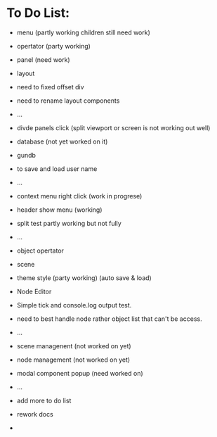 # To Do List:
 * menu (partly working children still need work)
 * opertator (party working)
 * panel (need work)
 * layout 
  * need to fixed offset div
  * need to rename layout components
  * ...
 * divde panels click (split viewport or screen is not working out well)
 * database (not yet worked on it)
  * gundb
  * to save and load user name
  * ...
 * context menu right click (work in progrese)
  * header show menu (working)
  * split test partly working but not fully
  * ...
 * object opertator
  * scene
 * theme style (party working) (auto save & load)
 * Node Editor
  * Simple tick and console.log output test.
  * need to best handle node rather object list that can't be access.
  * ...
 * scene managenent (not worked on yet)
 * node management (not worked on yet)
 * modal component popup (need worked on)
 * ...


 * add more to do list
 * rework docs
 *